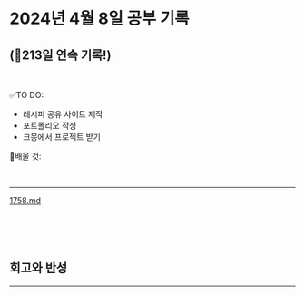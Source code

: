 # 2024년 4월 8일 공부 기록 
## (🚀213일 연속 기록!)

<br>

✅TO DO: 

- 레시피 공유 사이트 제작
- 포트폴리오 작성
- 크몽에서 프로젝트 받기

💭배울 것:


<br>

---

[1758.md](..%2F..%2F..%2FAlgorithm%2FSolvedProblem%2F%EA%B7%B8%EB%A6%AC%EB%94%94%2F%EC%8B%A4%EB%B2%84%2F1758%2F1758.md)


<br><br><br>





## 회고와 반성

---

